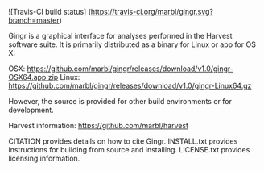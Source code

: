 ![Travis-CI build status]
(https://travis-ci.org/marbl/gingr.svg?branch=master)

Gingr is a graphical interface for analyses performed in the Harvest software
suite. It is primarily distributed as a binary for Linux or app for OS X:

OSX: https://github.com/marbl/gingr/releases/download/v1.0/gingr-OSX64.app.zip
Linux: https://github.com/marbl/gingr/releases/download/v1.0/gingr-Linux64.gz

However, the source is provided for other build environments or for development.

Harvest information: https://github.com/marbl/harvest

CITATION provides details on how to cite Gingr.
INSTALL.txt provides instructions for building from source and installing.
LICENSE.txt provides licensing information.
